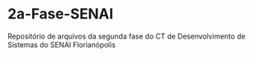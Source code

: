 # 2a-Fase-SENAI
Repositório de arquivos da segunda fase do CT de Desenvolvimento de Sistemas do SENAI Florianópolis
